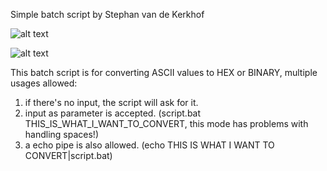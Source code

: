 Simple batch script by Stephan van de Kerkhof

![alt text](https://raw.githubusercontent.com/stephanvandekerkhof/bat-ascii-to-hex-or-binary-converter/ASCII2BINARY.png)

![alt text](https://raw.githubusercontent.com/stephanvandekerkhof/bat-ascii-to-hex-or-binary-converter/ASCII2HEX.png)

This batch script is for converting ASCII values to HEX or BINARY, multiple usages allowed:

1. if there's no input, the script will ask for it.
2. input as parameter is accepted. (script.bat THIS_IS_WHAT_I_WANT_TO_CONVERT, this mode has problems with handling spaces!)
3. a echo pipe is also allowed. (echo THIS IS WHAT I WANT TO CONVERT|script.bat)
